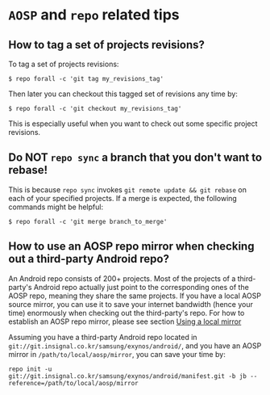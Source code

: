 # `AOSP` and `repo` related tips

## How to tag a set of projects revisions?

To tag a set of projects revisions:

```
$ repo forall -c 'git tag my_revisions_tag'
```

Then later you can checkout this tagged set of revisions any time by:

```
$ repo forall -c 'git checkout my_revisions_tag'
```

This is especially useful when you want to check out some specific project revisions.

## Do NOT `repo sync` a branch that you don't want to rebase!

This is because `repo sync` invokes `git remote update && git rebase` on each of your specified projects. If a merge is expected, the following commands might be helpful:

```
$ repo forall -c 'git merge branch_to_merge'
```

## How to use an AOSP repo mirror when checking out a third-party Android repo?

An Android repo consists of 200+ projects. Most of the projects of a third-party's Android repo actually just point to the corresponding ones of the AOSP repo, meaning they share the same projects. If you have a local AOSP source mirror, you can use it to save your internet bandwidth (hence your time) enormously when checking out the third-party's repo. For how to establish an AOSP repo mirror, please see section [Using a local mirror](http://source.android.com/source/downloading.html#using-a-local-mirror)

Assuming you have a third-party Android repo located in `git://git.insignal.co.kr/samsung/exynos/android/`, and you have an AOSP mirror in `/path/to/local/aosp/mirror`, you can save your time by:

```
repo init -u git://git.insignal.co.kr/samsung/exynos/android/manifest.git -b jb --reference=/path/to/local/aosp/mirror
```
